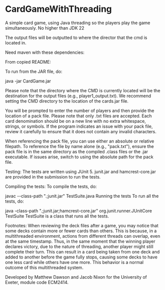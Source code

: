 # CardGameWithThreading
A simple card game, using Java threading so the players play the game simultaneously.
No higher than JDK 22

The output files will be outputted to where the director that the cmd is located in. 

Need maven with these dependencies:



From copied README:

To run from the JAR file, do:

java -jar CardGame.jar

Please note that the directory where the CMD is currently located will be the destination for the output files (e.g., player1_output.txt). We recommend setting the CMD directory to the location of the cards.jar file.

You will be prompted to enter the number of players and then provide the location of a pack file. Please note that only .txt files are accepted. Each card denomination should be on a new line with no extra whitespace, strings, or symbols. If the program indicates an issue with your pack file, review it carefully to ensure that it does not contain any invalid characters.

When referencing the pack file, you can use either an absolute or relative filepath. To reference the file by name alone (e.g., "pack.txt"), ensure the pack file is in the same directory as the compiled .class files or the .jar executable. If issues arise, switch to using the absolute path for the pack file.

Testing:
The tests are written using JUnit 5. junit.jar and hamcrest-core.jar are provided in the submission to run the tests.

Compiling the tests:
To compile the tests, do:

javac --class-path ".;junit.jar" TestSuite.java
Running the tests
To run all the tests, do:

java -class-path ".;junit.jar;hamcrest-core.jar" org.junit.runner.JUnitCore TestSuite
TestSuite is a class that runs all the tests.

Footnotes:
When reviewing the deck files after a game, you may notice that some decks contain more or fewer cards than others. This is because, in a multithreaded environment, actions from different threads can overlap, even at the same timestamp. Thus, in the same moment that the winning player declares victory, due to the nature of threading, another player might still complete their turn. This can result in a card being taken from one deck and added to another before the game fully stops, causing some decks to have one less card while others have one more. This behavior is a normal outcome of this multithreaded system.

Developed by Matthew Dawson and Jacob Nixon for the University of Exeter, module code ECM2414.

